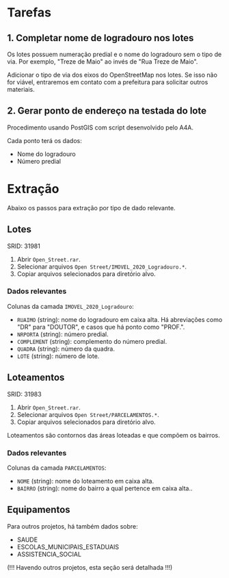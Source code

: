 # Tarefas

## 1. Completar nome de logradouro nos lotes
Os lotes possuem numeração predial e o nome do logradouro sem o tipo de via. Por exemplo, "Treze de Maio" ao invés de "Rua Treze de Maio".

Adicionar o tipo de via dos eixos do OpenStreetMap nos lotes. Se isso não for viável, entraremos em contato com a prefeitura para solicitar outros materiais.

## 2. Gerar ponto de endereço na testada do lote
Procedimento usando PostGIS com script desenvolvido pelo A4A.

Cada ponto terá os dados:
* Nome do logradouro
* Número predial

# Extração
Abaixo os passos para extração por tipo de dado relevante.

## Lotes
SRID: 31981
1. Abrir `Open_Street.rar`.
2. Selecionar arquivos `Open Street/IMOVEL_2020_Logradouro.*`.
3. Copiar arquivos selecionados para diretório alvo.

### Dados relevantes
Colunas da camada `IMOVEL_2020_Logradouro`:
* `RUAIMO` (string): nome do logradouro em caixa alta. Há abreviações como "DR" para "DOUTOR", e casos que há ponto como "PROF.".
* `NRPORTA` (string): número predial.
* `COMPLEMENT` (string): complemento do número predial.
* `QUADRA` (string): número da quadra.
* `LOTE` (string): número de lote.

## Loteamentos
SRID: 31983
1. Abrir `Open_Street.rar`.
2. Selecionar arquivos `Open Street/PARCELAMENTOS.*`.
3. Copiar arquivos selecionados para diretório alvo.

Loteamentos são contornos das áreas loteadas e que compõem os bairros.

### Dados relevantes
Colunas da camada `PARCELAMENTOS`:
* `NOME` (string): nome do loteamento em caixa alta.
* `BAIRRO` (string): nome do bairro a qual pertence em caixa alta..

## Equipamentos
Para outros projetos, há também dados sobre:
* SAUDE
* ESCOLAS_MUNICIPAIS_ESTADUAIS
* ASSISTENCIA_SOCIAL

(!!! Havendo outros projetos, esta seção será detalhada !!!)
